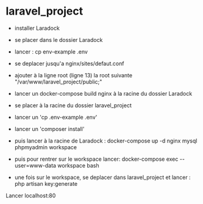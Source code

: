 # laravel_project

- installer Laradock

- se placer dans le dossier Laradock
- lancer : cp env-example .env
- se deplacer jusqu'a nginx/sites/defaut.conf 
- ajouter à la ligne root (ligne 13) la root suivante "/var/www/laravel_project/public;"
- lancer un docker-compose build nginx à la racine du dossier Laradock

- se placer à la racine du dossier laravel_project
- lancer un 'cp .env-example .env'
- lancer un 'composer install'

- puis lancer à la racine de Laradock : docker-compose up -d nginx mysql phpmyadmin workspace
- puis pour rentrer sur le workspace lancer: 
    docker-compose exec --user=www-data workspace bash
- une fois sur le workspace, se deplacer dans laravel_project et lancer : php artisan key:generate
 
Lancer localhost:80
 
